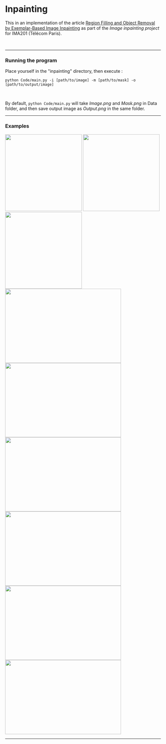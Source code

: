 # Inpainting
This in an implementation of the article [Region Filling and Object Removal by Exemplar-Based Image Inpainting](https://www.irisa.fr/vista/Papers/2004_ip_criminisi.pdf) as part of the *Image inpainting project* for IMA201 (Télécom Paris).

<br/>

***

### Running the program
Place yourself in the "inpainting" directory, then execute :

```python Code/main.py -i [path/to/image] -m [path/to/mask] -o [path/to/output/image] ```

<br/>

By default, ```python Code/main.py``` will take *Image.png* and *Mask.png* in Data folder, and then save output image as *Output.png* in the same folder.

***
### Examples

<p float="center">
  <img src="./Data/Process/Baseball_process.gif" width=248/>
  <img src="./Data/Process/Square_process.gif" width=248/>
  <img src="./Data/Process/Island_process.gif" width=248/>
  
  <img src="./Data/Process/Bike_process.gif" width=375 height = 240/>
  <img src="./Data/Process/Guys_process.gif" width=375 height=240/>
  
  <img src="./Data/Process/Flower_process.gif" width=375 height=240/>
  <img src="./Data/Process/Wall_process.gif" width=375 height=240/>
  
  <img src="./Data/Process/Eiffel_process.gif" width=375 height=240/>
  <img src="./Data/Process/Old_process.gif" width=375 height=240/>
</p>

***
